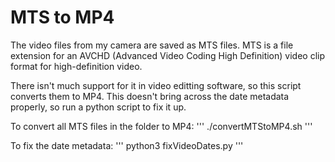 # MTS to MP4

The video files from my camera are saved as MTS files. MTS is a file extension for an AVCHD (Advanced Video Coding High Definition) video clip format for high-definition video. 

There isn't much support for it in video editting software, so this script converts them to MP4. This doesn't bring across the date metadata properly, so run a python script to fix it up.


To convert all MTS files in the folder to MP4:
'''
./convertMTStoMP4.sh
'''

To fix the date metadata:
'''
python3 fixVideoDates.py
'''


